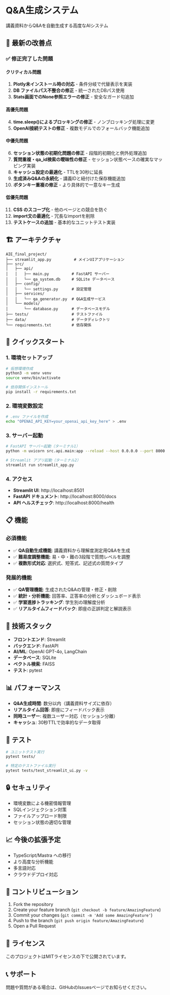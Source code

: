 # Q&A生成システム

講義資料からQ&Aを自動生成する高度なAIシステム

## 🚀 最新の改善点

### ✅ 修正完了した問題

#### クリティカル問題
1. **Plotly未インストール時の対応** - 条件分岐で代替表示を実装
2. **DB ファイルパス不整合の修正** - 統一されたDBパス使用
3. **Stats画面でのNone参照エラーの修正** - 安全なガード句追加

#### 高優先問題
4. **time.sleep()によるブロッキングの修正** - ノンブロッキング処理に変更
5. **OpenAI接続テストの修正** - 複数モデルでのフォールバック機能追加

#### 中優先問題
6. **セッション状態の初期化問題の修正** - 段階的初期化と例外処理追加
7. **質問重複・qa_id検索の曖昧性の修正** - セッション状態ベースの確実なマッピング実装
8. **キャッシュ設定の最適化** - TTLを30秒に延長
9. **生成済みQ&Aの永続化** - 講義IDと紐付けた保存機能追加
10. **ボタンキー重複の修正** - より具体的で一意なキー生成

#### 低優先問題
11. **CSS のスコープ化** - 他のページとの競合を防ぐ
12. **import文の最適化** - 冗長なimportを削除
13. **テストケースの追加** - 基本的なユニットテスト実装

## 🏗️ アーキテクチャ

```
AIE_final_project/
├── streamlit_app.py          # メインUIアプリケーション
├── src/
│   ├── api/
│   │   ├── main.py          # FastAPI サーバー
│   │   └── qa_system.db     # SQLite データベース
│   ├── config/
│   │   └── settings.py      # 設定管理
│   ├── services/
│   │   └── qa_generator.py  # Q&A生成サービス
│   └── models/
│       └── database.py      # データベースモデル
├── tests/                   # テストファイル
├── data/                    # データディレクトリ
└── requirements.txt         # 依存関係
```

## 🚀 クイックスタート

### 1. 環境セットアップ

```bash
# 仮想環境作成
python3 -m venv venv
source venv/bin/activate

# 依存関係インストール
pip install -r requirements.txt
```

### 2. 環境変数設定

```bash
# .env ファイルを作成
echo "OPENAI_API_KEY=your_openai_api_key_here" > .env
```

### 3. サーバー起動

```bash
# FastAPI サーバー起動（ターミナル1）
python -m uvicorn src.api.main:app --reload --host 0.0.0.0 --port 8000

# Streamlit アプリ起動（ターミナル2）
streamlit run streamlit_app.py
```

### 4. アクセス

- **Streamlit UI**: http://localhost:8501
- **FastAPI ドキュメント**: http://localhost:8000/docs
- **API ヘルスチェック**: http://localhost:8000/health

## 📋 機能

### 必須機能
- ✅ **QA自動生成機能**: 講義資料から理解度測定用Q&Aを生成
- ✅ **難易度調整機能**: 易・中・難の3段階で質問レベルを調整
- ✅ **複数形式対応**: 選択式、短答式、記述式の質問タイプ

### 発展的機能
- ✅ **QA管理機能**: 生成されたQ&Aの管理・修正・削除
- ✅ **統計・分析機能**: 回答率、正答率の分析とダッシュボード表示
- ✅ **学習進捗トラッキング**: 学生別の理解度分析
- ✅ **リアルタイムフィードバック**: 即座の正誤判定と解説表示

## 🔧 技術スタック

- **フロントエンド**: Streamlit
- **バックエンド**: FastAPI
- **AI/ML**: OpenAI GPT-4o, LangChain
- **データベース**: SQLite
- **ベクトル検索**: FAISS
- **テスト**: pytest

## 📊 パフォーマンス

- **Q&A生成時間**: 数分以内（講義資料サイズに依存）
- **リアルタイム回答**: 即座にフィードバック表示
- **同時ユーザー**: 複数ユーザー対応（セッション分離）
- **キャッシュ**: 30秒TTLで効率的なデータ取得

## 🧪 テスト

```bash
# ユニットテスト実行
pytest tests/

# 特定のテストファイル実行
pytest tests/test_streamlit_ui.py -v
```

## 🔒 セキュリティ

- 環境変数による機密情報管理
- SQLインジェクション対策
- ファイルアップロード制限
- セッション状態の適切な管理

## 📈 今後の拡張予定

- TypeScript/Mastra への移行
- より高度な分析機能
- 多言語対応
- クラウドデプロイ対応

## 🤝 コントリビューション

1. Fork the repository
2. Create your feature branch (`git checkout -b feature/AmazingFeature`)
3. Commit your changes (`git commit -m 'Add some AmazingFeature'`)
4. Push to the branch (`git push origin feature/AmazingFeature`)
5. Open a Pull Request

## 📄 ライセンス

このプロジェクトはMITライセンスの下で公開されています。

## 📞 サポート

問題や質問がある場合は、GitHubのIssuesページでお知らせください。 